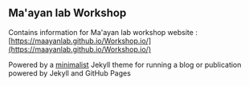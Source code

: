 Ma'ayan lab Workshop
---
Contains information for Ma'ayan lab workshop website : [https://maayanlab.github.io/Workshop.io/](https://maayanlab.github.io/Workshop.io/)







Powered by a [minimalist](https://github.com/LeNPaul/Millennial) Jekyll theme for running a blog or publication powered by Jekyll and GitHub Pages